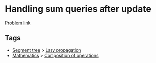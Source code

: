 # Handling sum queries after update

[Problem link](https://leetcode.com/problems/handling-sum-queries-after-update/)

## Tags

* [Segment tree](/README.md#Segment_tree) > [Lazy propagation](/README.md#Segment_tree-Lazy_propagation)
* [Mathematics](/README.md#Mathematics) > [Composition of operations](/README.md#Mathematics-Composition_of_operations)
